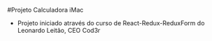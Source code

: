 #Projeto Calculadora iMac

 - Projeto iniciado através do curso de React-Redux-ReduxForm do Leonardo Leitão, CEO Cod3r
